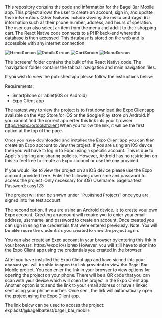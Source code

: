 This repository contains the code and information for the Bagel Bar Mobile app. This project allows the user to create
an account, sign in, and update their information. Other features include viewing the menu and Bagel Bar information such as
their phone number, address, and hours of operation. The user can also select an item from the menu and add it to their
shopping cart.
The React Native code connects to a PHP back-end where the database is then accessed. This database is stored on the web and is
accessible with any internet connection.

![HomeScreen](http://acad.kutztown.edu/~smagr173/GitHub/homeimg.png) ![DetailsScreen](http://acad.kutztown.edu/~smagr173/GitHub/details.png)
![CartScreen](http://acad.kutztown.edu/~smagr173/GitHub/cartImg.png) ![MenuScreen](http://acad.kutztown.edu/~smagr173/GitHub/menu.png)

The 'screens' folder contains the bulk of the React Native code. The 'navigation' folder contains the tab bar navigation and
main navigation files.

If you wish to view the published app please follow the instructions below:

Requirements:
 - Smartphone or tablet(iOS or Android)
 - Expo Client app
 
The fastest way to view the project is to first download the Expo Client app available on the App Store for iOS or the Google Play
store on Android. If you cannot find the correct app enter this link into your browser: https://expo.io/tools#client
When you follow the link, it will be the first option at the top of the page.

Once you have downloaded and installed the Expo Client app you can then create an Expo account to view the project. If you are
using an iOS device then you will have to log in to Expo using a specific account. This is due to Apple's signing and sharing
policies. However, Android has no restriction on this so feel free to create an Expo account or use the one provided.

If you would like to view the project on an iOS device please use the Expo account provided here.
Enter the following username and password to access the project (Only necessary for iOS)
Username: bagelbartest
Password: easy123!

The project will then be shown under "Published Projects" once you are signed into the test account.

The second option, if you are using an Android device, is to create your own Expo account. Creating an account will require you to
enter your email address, username, and password to create an account. Once created you can sign in using the credentials that were
entered previously. Note: You will be able reuse the credentials you created to view the project again.

You can also create an Expo account in your browser by entering this link in your browser: https://expo.io/signup
However, you will still have to sign into the Expo Client app using the credentials you created in the browser.

After you have installed the Expo Client app and have signed into your account you will be able to open the link provided to view
the Bagel Bar Mobile project. You can enter the link in your browser to view options for opening the project on your phone.
There will be a QR code that you can scan with your device which will open the project in the Expo Client app. Another option is to
send the link to your email address or have a linked sent using your phone number. Once sent, the link will automatically open
the project using the Expo Client app.

The link below can be used to access the project:
exp.host/@bagelbartest/bagel_bar_mobile
